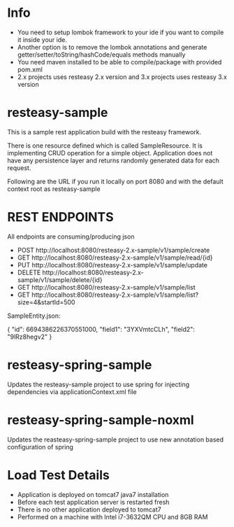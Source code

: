 Info
============
- You need to setup lombok framework to your ide if you want to compile it inside your ide.
- Another option is to remove the lombok annotations and generate getter/setter/toString/hashCode/equals methods manually
- You need maven installed to be able to compile/package with provided pom.xml
- 2.x projects uses resteasy 2.x version and 3.x projects uses resteasy 3.x version

resteasy-sample
===============

This is a sample rest application build with the resteasy framework.


There is one resource defined which is called SampleResource. It is implementing CRUD operation for a simple object. Application does not have any persistence layer and returns randomly generated data for each request.


Following are the URL if you run it locally on port 8080 and with the default context root as resteasy-sample


REST ENDPOINTS
===============

All endpoints are consuming/producing json 


- POST    http://localhost:8080/resteasy-2.x-sample/v1/sample/create
- GET     http://localhost:8080/resteasy-2.x-sample/v1/sample/read/{id}
- PUT     http://localhost:8080/resteasy-2.x-sample/v1/sample/update
- DELETE  http://localhost:8080/resteasy-2.x-sample/v1/sample/delete/{id}
- GET  http://localhost:8080/resteasy-2.x-sample/v1/sample/list
- GET  http://localhost:8080/resteasy-2.x-sample/v1/sample/list?size=4&startId=500


SampleEntity.json:

{
"id": 6694386226370551000,
"field1": "3YXVmtcCLh",
"field2": "9lRz8hegv2"
}


resteasy-spring-sample
======================

Updates the resteasy-sample project to use spring for injecting dependencies via applicationContext.xml file


resteasy-spring-sample-noxml
============================

Updates the reasteasy-spring-sample project to use new annotation based configuration of spring

Load Test Details
=================
- Application is deployed on tomcat7 java7 installation
- Before each test application server is restarted fresh
- There is no other application deployed to tomcat7
- Performed on a machine with Intel i7-3632QM CPU and 8GB RAM
